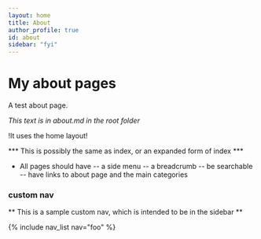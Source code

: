 ```yaml
---
layout: home
title: About
author_profile: true
id: about
sidebar: "fyi"
---
```

# My about pages

A test about page.

_This text is in about.md in the root folder_

!It uses the home layout!

*** This is possibly the same as index, or an expanded form of index ***

- All pages should have
-- a side menu
-- a breadcrumb
-- be searchable
-- have links to about page and the main categories

### custom nav
** This is a sample custom nav, which is intended to be in the sidebar **
<html>
{% include nav_list nav="foo" %}</html>
